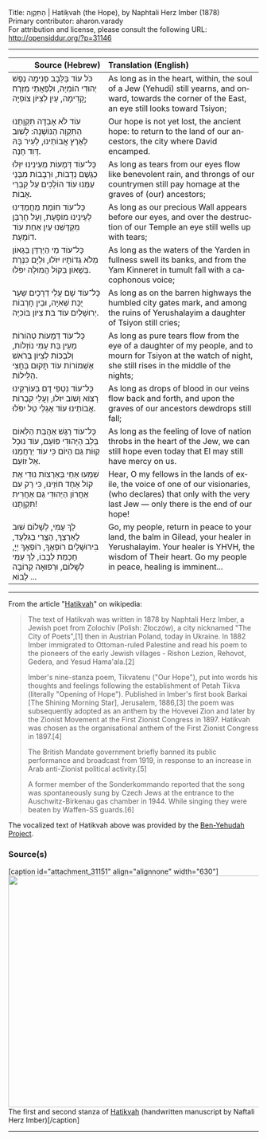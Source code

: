 <html>
<head></head>
<body>
Title: הַתִּקְוָה | Hatiḳvah (the Hope), by Naphtali Herz Imber (1878)<br />
Primary contributor: aharon.varady<br />
For attribution and license, please consult the following URL: <a href="http://opensiddur.org/?p=31146">http://opensiddur.org/?p=31146</a>
<p />
<hr />

<table style="margin-left: auto;margin-right: auto;" class="draggable">
<thead><tr><th id="x" style="text-align: right;">Source (Hebrew)</th><th style="text-align: left;">Translation (English)</th></tr></thead>
<tbody>
<tr><td style="vertical-align:top;">
<div class="liturgy" lang="he">
כֹּל עוֹד בַּלֵּבָב פְּנִימָה
נֶפֶשׁ יְהוּדִי הוֹמִיָּה,
וּלְפַאֲתֵי מִזְרָח קָדִימָה,
עַיִן לְצִיּוֹן צוֹפִיָּה;
</span></div></td>
 
<td style="vertical-align:top;">
<div class="english" lang="en">
As long as in the heart, within,
the soul of a Jew (Yehudi) still yearns,
and onward, towards the corner of the East,
an eye still looks toward Tsiyon;
</div></td></tr>


<tr><td style="vertical-align:top;">
<div class="liturgy" lang="he">
עוֹד לֹא אָבְדָה תִקְוָתֵנוּ
הַתִּקְוָה הַנּוֹשָׁנָה:
לָשׁוּב לְאֶרֶץ אֲבוֹתֵינוּ,
לְעִיר בָּהּ דָּוִד חָנָה.
</span></div></td>
 
<td style="vertical-align:top;">
<div class="english" lang="en">
Our hope is not yet lost,
the ancient hope:
to return to the land of our ancestors,
the city where David encamped.
</div></td></tr>


<tr><td style="vertical-align:top;">
<div class="liturgy" lang="he">
כָּל־עוֹד דְּמָעוֹת מֵעֵינֵינוּ
יִזְּלוּ כְגֶשֶׁם נְדָבוֹת,
וּרְבָבוֹת מִבְּנֵי עַמֵּנוּ
עוֹד הוֹלְכִים עַל קִבְרֵי אָבוֹת.
</span></div></td>
 
<td style="vertical-align:top;">
<div class="english" lang="en">
As long as tears from our eyes
flow like benevolent rain,
and throngs of our countrymen
still pay homage at the graves of (our) ancestors;
</div></td></tr>


<tr><td style="vertical-align:top;">
<div class="liturgy" lang="he">
כָּל־עוֹד חוֹמַת מַחֲמַדֵּינוּ
לְעֵינֵינוּ מוֹפָעַת,
וְעַל חֻרְבַּן מִקְדָּשֵׁנוּ
עַיִן אַחַת עוֹד דוֹמָעַת.
</span></div></td>
 
<td style="vertical-align:top;">
<div class="english" lang="en">
As long as our precious Wall
appears before our eyes,
and over the destruction of our Temple
an eye still wells up with tears;
</div></td></tr>


<tr><td style="vertical-align:top;">
<div class="liturgy" lang="he">
כָּל־עוֹד מֵי הַיַּרְדֵּן בְּגָאוֹן
מְלֹא גְדוֹתָיו יִזֹּלוּ,
וּלְיָם כִּנֶּרֶת בְּשָׁאוֹן
בְּקוֹל הֲמוּלָה יִפֹּלוּ.
</span></div></td>
 
<td style="vertical-align:top;">
<div class="english" lang="en">
As long as the waters of the Yarden
in fullness swell its banks,
and from the Yam Kinneret in tumult 
fall with a cacophonous voice;
</div></td></tr>


<tr><td style="vertical-align:top;">
<div class="liturgy" lang="he">
כָּל־עוֹד שָׁם עֲלֵי דְרָכַיִם
שַעַר יֻכַּת שְׁאִיָּה,
וּבֵין חָרְבוֹת יְרוּשָׁלַיִם
עוֹד בּת צִיּוֹן בּוֹכִיָּה.
</span></div></td>
 
<td style="vertical-align:top;">
<div class="english" lang="en">
As long as on the barren highways
the humbled city gates mark,
and among the ruins of Yerushalayim
a daughter of Tsiyon still cries;
</div></td></tr>


<tr><td style="vertical-align:top;">
<div class="liturgy" lang="he">
כָּל־עוֹד דְּמָעוֹת טְהוֹרוֹת
מֵעֵין בַּת עַמִּי נוֹזְלוֹת,
וְלִבְכּוֹת לְצִיּוֹן בְּרֹאשׁ אַשְׁמוֹרוֹת
עוֹד תָּקוּם בַּחֲצִי הַלֵּילוֹת.
</span></div></td>
 
<td style="vertical-align:top;">
<div class="english" lang="en">
As long as pure tears
flow from the eye of a daughter of my people,
and to mourn for Tsiyon at the watch of night,
she still rises in the middle of the nights;
</div></td></tr>


<tr><td style="vertical-align:top;">
<div class="liturgy" lang="he">
כָּל־עוֹד נִטְפֵי דָם בְּעוֹרְקֵינוּ
רָצוֹא וָשׁוֹב יִזֹּלוּ,
וַעֲלֵי קִבְרוֹת אֲבוֹתֵינוּ
עוֹד אֶגְלֵי טַל יִפֹּלוּ.
</span></div></td>
 
<td style="vertical-align:top;">
<div class="english" lang="en">
As long as drops of blood in our veins
flow back and forth,
and upon the graves of our ancestors
dewdrops still fall;
</div></td></tr>


<tr><td style="vertical-align:top;">
<div class="liturgy" lang="he">
כָּל־עוֹד רֶגֶשׁ אַהֲבַת הַלְּאוֹם
בְּלֵב הַיְּהוּדִי פּוֹעֵם,
עוֹד נוּכַל קַוּוֹת גַּם הַיּוֹם
כִּי עוֹד יְרַחֲמֵנוּ אֵל זוֹעֵם.
</span></div></td>
 
<td style="vertical-align:top;">
<div class="english" lang="en">
As long as the feeling of love of nation
throbs in the heart of the Jew,
we can still hope even today
that El may still have mercy on us.
</div></td></tr>


<tr><td style="vertical-align:top;">
<div class="liturgy" lang="he">
שִׁמְעוּ אַחַי בְּאַרְצוֹת נוּדִי
אֶת קוֹל אַחַד חוֹזֵינוּ,
כִּי רַק עִם אַחֲרוֹן הַיְּהוּדִי
גַּם אַחֲרִית תִּקְוָתֵנוּ!
</span></div></td>
 
<td style="vertical-align:top;">
<div class="english" lang="en">
Hear, O my fellows in the lands of exile,
the voice of one of our visionaries,
(who declares) that only with the very last Jew —
only there is the end of our hope!
</div></td></tr>


<tr><td style="vertical-align:top;">
<div class="liturgy" lang="he">
לֵךְ עַמִּי, לְשָׁלוֹם שׁוּב לְאַרְצֶךָ,
הַצֱּרִי בְגִלְעָד, בִּירוּשָׁלַיִם רוֹפְאֶךָ,
רוֹפְאֶךָ יְיָ, חָכְמַת לְבָבוֹ,
לֵךְ עַמִּי לְשָׁלוֹם, וּרְפוּאָה קְרוֹבָה לָבוֹא ...
</span></div></td>
 
<td style="vertical-align:top;">
<div class="english" lang="en">
Go, my people, return in peace to your land,
the balm in Gilead, your healer in Yerushalayim.
Your healer is YHVH, the wisdom of Their heart.
Go my people in peace, healing is imminent...
</div></td></tr>
</tbody></table>

<hr />

From the article "<a href="https://en.wikipedia.org/wiki/Hatikvah">Hatikvah</a>" on wikipedia:

<blockquote>The text of Hatikvah was written in 1878 by Naphtali Herz Imber, a Jewish poet from Zolochiv (Polish: Złoczów), a city nicknamed "The City of Poets",[1] then in Austrian Poland, today in Ukraine. In 1882 Imber immigrated to Ottoman-ruled Palestine and read his poem to the pioneers of the early Jewish villages - Rishon Lezion, Rehovot, Gedera, and Yesud Hama'ala.[2]

Imber's nine-stanza poem, Tikvatenu ("Our Hope"), put into words his thoughts and feelings following the establishment of Petah Tikva (literally "Opening of Hope"). Published in Imber's first book Barkai [The Shining Morning Star], Jerusalem, 1886,[3] the poem was subsequently adopted as an anthem by the Hovevei Zion and later by the Zionist Movement at the First Zionist Congress in 1897. Hatikvah was chosen as the organisational anthem of the First Zionist Congress in 1897.[4]

The British Mandate government briefly banned its public performance and broadcast from 1919, in response to an increase in Arab anti-Zionist political activity.[5]

A former member of the Sonderkommando reported that the song was spontaneously sung by Czech Jews at the entrance to the Auschwitz-Birkenau gas chamber in 1944. While singing they were beaten by Waffen-SS guards.[6]</blockquote>

The vocalized text of Hatikvah above was provided by the <a href="https://benyehuda.org/read/2994">Ben-Yehudah Project</a>.

<h3>Source(s)</h3>

[caption id="attachment_31151" align="alignnone" width="630"]<a href="https://opensiddur.org/wp-content/uploads/2020/04/KOL_OD.jpg"><img src="https://opensiddur.org/wp-content/uploads/2020/04/KOL_OD.jpg" alt="" width="630" height="465" class="size-full wp-image-31151" /></a> The first and second stanza of <a href="https://commons.wikimedia.org/wiki/File:KOL_OD.jpg">Hatikvah</a> (handwritten manuscript by Naftali Herz Imber)[/caption]

<hr />

&nbsp;
</body>
</html>